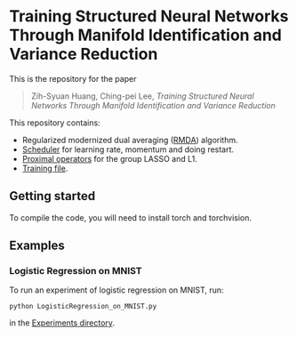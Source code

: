 # Training Structured Neural Networks Through Manifold Identification and Variance Reduction

This is the repository for the paper
> Zih-Syuan Huang, Ching-pei Lee, *Training Structured Neural Networks Through Manifold Identification and Variance Reduction*

This repository contains:
 - Regularized modernized dual averaging ([RMDA](https://github.com/zihsyuan1214/rmda/blob/master/RMDA/Optimizer/rmda.py)) algorithm.
 - [Scheduler](https://github.com/zihsyuan1214/rmda/blob/master/RMDA/ParamScheduler/param_scheduler.py) for learning rate, momentum and doing restart.  
 - [Proximal operators](https://github.com/zihsyuan1214/rmda/blob/master/RMDA/ProxFn/prox_fns.py) for the group LASSO and L1.
 - [Training file](https://github.com/zihsyuan1214/rmda/blob/master/RMDA/Train.py).

## Getting started
To compile the code, you will need to install torch and torchvision.

## Examples
### Logistic Regression on MNIST
To run an experiment of logistic regression on MNIST, run:

    python LogisticRegression_on_MNIST.py

in the [Experiments directory](https://github.com/zihsyuan1214/rmda/tree/master/Experiments).
